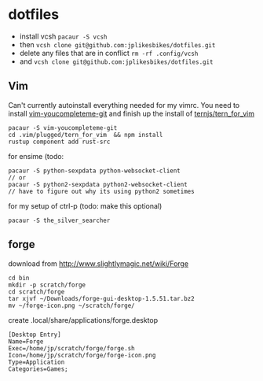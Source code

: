 # dotfiles

+ install vcsh `pacaur -S vcsh`
+ then `vcsh clone git@github.com:jplikesbikes/dotfiles.git` 
+ delete any files that are in conflict `rm -rf .config/vcsh` 
+ and `vcsh clone git@github.com:jplikesbikes/dotfiles.git`

## Vim
Can't currently autoinstall everything needed for my vimrc.
You need to install [vim-youcompleteme-git](https://aur.archlinux.org/packages/vim-youcompleteme-git/)
and finish up the install of [ternjs/tern_for_vim](https://github.com/ternjs/tern_for_vim)
```
pacaur -S vim-youcompleteme-git
cd .vim/plugged/tern_for_vim  && npm install
rustup component add rust-src
```

for ensime (todo:
```
pacaur -S python-sexpdata python-websocket-client
// or 
pacaur -S python2-sexpdata python2-websocket-client
// have to figure out why its using python2 sometimes
```

for my setup of ctrl-p (todo: make this optional)
```
pacaur -S the_silver_searcher
```

## forge
download from http://www.slightlymagic.net/wiki/Forge
```
cd bin
mkdir -p scratch/forge
cd scratch/forge
tar xjvf ~/Downloads/forge-gui-desktop-1.5.51.tar.bz2
mv ~/forge-icon.png ~/scratch/forge/
```

create .local/share/applications/forge.desktop
```
[Desktop Entry]
Name=Forge
Exec=/home/jp/scratch/forge/forge.sh
Icon=/home/jp/scratch/forge/forge-icon.png
Type=Application
Categories=Games;
```
